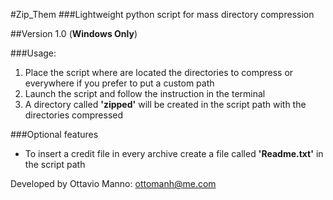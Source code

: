 #Zip_Them
###Lightweight python script for mass directory compression



##Version 1.0 (<b>Windows Only</b>)

###Usage:
<ol>
<li>
Place the script where are located the directories to compress or everywhere if you prefer to put a custom path
</li>
<li>
Launch the script and follow the instruction in the terminal
</li>
<li>
A directory called <b>'zipped'</b> will be created in the script path with the directories compressed
</li>
</ol>
###Optional features

* To insert a credit file in every archive create a file called <b>'Readme.txt'</b> in the script path

Developed by Ottavio Manno: ottomanh@me.com
